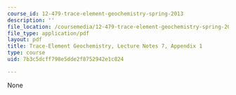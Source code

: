 ```yaml
---
course_id: 12-479-trace-element-geochemistry-spring-2013
description: ''
file_location: /coursemedia/12-479-trace-element-geochemistry-spring-2013/7b3c5dcff798e5dde2f8752942e1c824_MIT12_479S13_lec7appendi.pdf
file_type: application/pdf
layout: pdf
title: Trace-Element Geochemistry, Lecture Notes 7, Appendix 1
type: course
uid: 7b3c5dcff798e5dde2f8752942e1c824

---
```

None